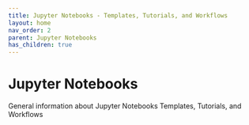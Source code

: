 ```yaml
---
title: Jupyter Notebooks - Templates, Tutorials, and Workflows
layout: home
nav_order: 2
parent: Jupyter Notebooks
has_children: true
---
```


# Jupyter Notebooks

General information about Jupyter Notebooks Templates, Tutorials, and Workflows